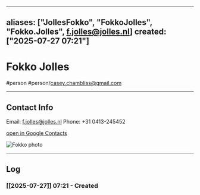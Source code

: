 
---
aliases: ["JollesFokko", "FokkoJolles", "Fokko.Jolles", f.jolles@jolles.nl]
created: ["2025-07-27 07:21"]
---
# Fokko Jolles
#person #person/casey.chambliss@gmail.com

 

----

## Contact Info

Email: f.jolles@jolles.nl
Phone: +31 0413-245452

[open in Google Contacts](https://contacts.google.com/person/c8691494514170424868)

![Fokko photo](https://lh3.googleusercontent.com/cm/AGPWSu_K7jxWQl0090SaZKOxV-d28kCb_hbtHV22SUDD5zYswfJB0TCNDDmNRjTVgudTNVZFOA=s100)

----

## Log

### [[2025-07-27]] 07:21 - Created

